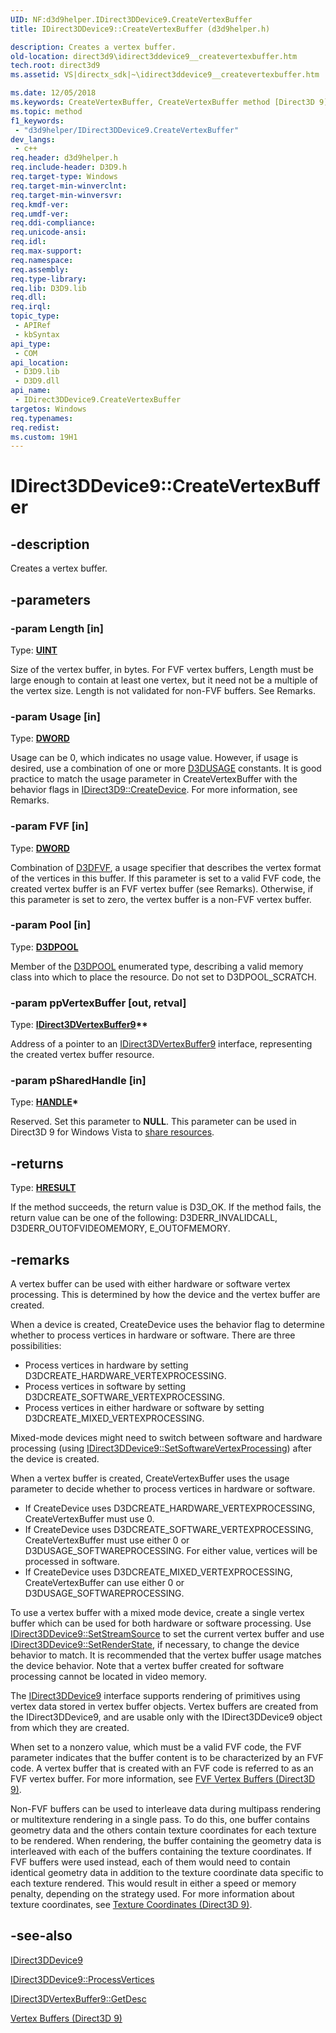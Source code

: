 ```yaml
---
UID: NF:d3d9helper.IDirect3DDevice9.CreateVertexBuffer
title: IDirect3DDevice9::CreateVertexBuffer (d3d9helper.h)

description: Creates a vertex buffer.
old-location: direct3d9\idirect3ddevice9__createvertexbuffer.htm
tech.root: direct3d9
ms.assetid: VS|directx_sdk|~\idirect3ddevice9__createvertexbuffer.htm

ms.date: 12/05/2018
ms.keywords: CreateVertexBuffer, CreateVertexBuffer method [Direct3D 9], CreateVertexBuffer method [Direct3D 9],IDirect3DDevice9 interface, IDirect3DDevice9 interface [Direct3D 9],CreateVertexBuffer method, IDirect3DDevice9.CreateVertexBuffer, IDirect3DDevice9::CreateVertexBuffer, d3d9helper/IDirect3DDevice9::CreateVertexBuffer, direct3d9.idirect3ddevice9__createvertexbuffer, f6027373-8860-696b-558e-21f53073f7c8
ms.topic: method
f1_keywords: 
 - "d3d9helper/IDirect3DDevice9.CreateVertexBuffer"
dev_langs:
 - c++
req.header: d3d9helper.h
req.include-header: D3D9.h
req.target-type: Windows
req.target-min-winverclnt: 
req.target-min-winversvr: 
req.kmdf-ver: 
req.umdf-ver: 
req.ddi-compliance: 
req.unicode-ansi: 
req.idl: 
req.max-support: 
req.namespace: 
req.assembly: 
req.type-library: 
req.lib: D3D9.lib
req.dll: 
req.irql: 
topic_type:
 - APIRef
 - kbSyntax
api_type:
 - COM
api_location:
 - D3D9.lib
 - D3D9.dll
api_name:
 - IDirect3DDevice9.CreateVertexBuffer
targetos: Windows
req.typenames: 
req.redist: 
ms.custom: 19H1
---
```


# IDirect3DDevice9::CreateVertexBuffer


## -description


Creates a vertex buffer.


## -parameters




### -param Length [in]

Type: <b><a href="https://docs.microsoft.com/windows/desktop/WinProg/windows-data-types">UINT</a></b>

Size of the vertex buffer, in bytes. For FVF vertex buffers, Length must be large enough to contain at least one vertex, but it need not be a multiple of the vertex size. Length is not validated for non-FVF buffers. See Remarks. 


### -param Usage [in]

Type: <b><a href="https://docs.microsoft.com/windows/desktop/WinProg/windows-data-types">DWORD</a></b>

Usage can be 0, which indicates no usage value. However, if usage is desired, use a combination of one or more <a href="https://docs.microsoft.com/windows/desktop/direct3d9/d3dusage">D3DUSAGE</a> constants. It is good practice to match the usage parameter in CreateVertexBuffer with the behavior flags in <a href="https://docs.microsoft.com/windows/desktop/api/d3d9/nf-d3d9-idirect3d9-createdevice">IDirect3D9::CreateDevice</a>. For more information, see Remarks. 


### -param FVF [in]

Type: <b><a href="https://docs.microsoft.com/windows/desktop/WinProg/windows-data-types">DWORD</a></b>

Combination of <a href="https://docs.microsoft.com/windows/desktop/direct3d9/d3dfvf">D3DFVF</a>, a usage specifier that describes the vertex format of the vertices in this buffer. If this parameter is set to a valid FVF code, the created vertex buffer is an FVF vertex buffer (see Remarks). Otherwise, if this parameter is set to zero, the vertex buffer is a non-FVF vertex buffer. 


### -param Pool [in]

Type: <b><a href="https://docs.microsoft.com/windows/desktop/direct3d9/d3dpool">D3DPOOL</a></b>

Member of the <a href="https://docs.microsoft.com/windows/desktop/direct3d9/d3dpool">D3DPOOL</a> enumerated type, describing a valid memory class into which to place the resource. Do not set to D3DPOOL_SCRATCH.


### -param ppVertexBuffer [out, retval]

Type: <b><a href="https://docs.microsoft.com/windows/desktop/api/d3d9helper/nn-d3d9helper-idirect3dvertexbuffer9">IDirect3DVertexBuffer9</a>**</b>

Address of a pointer to an <a href="https://docs.microsoft.com/windows/desktop/api/d3d9helper/nn-d3d9helper-idirect3dvertexbuffer9">IDirect3DVertexBuffer9</a> interface, representing the created vertex buffer resource. 


### -param pSharedHandle [in]

Type: <b><a href="https://docs.microsoft.com/windows/desktop/WinProg/windows-data-types">HANDLE</a>*</b>

Reserved. Set this parameter to <b>NULL</b>. This parameter can be used in Direct3D 9 for Windows Vista to <a href="https://docs.microsoft.com/windows/desktop/direct3d9/dx9lh">share resources</a>.


## -returns



Type: <b><a href="/windows/win32/com/structure-of-com-error-codes">HRESULT</a></b>

If the method succeeds, the return value is D3D_OK. If the method fails, the return value can be one of the following: D3DERR_INVALIDCALL, D3DERR_OUTOFVIDEOMEMORY, E_OUTOFMEMORY.




## -remarks



A vertex buffer can be used with either hardware or software vertex processing. This is determined by how the device and the vertex buffer are created.

When a device is created, CreateDevice uses the behavior flag to determine whether to process vertices in hardware or software. There are three possibilities:

<ul>
<li>Process vertices in hardware by setting D3DCREATE_HARDWARE_VERTEXPROCESSING.</li>
<li>Process vertices in software by setting D3DCREATE_SOFTWARE_VERTEXPROCESSING.</li>
<li>Process vertices in either hardware or software by setting D3DCREATE_MIXED_VERTEXPROCESSING.</li>
</ul>
Mixed-mode devices might need to switch between software and hardware processing (using <a href="https://docs.microsoft.com/windows/desktop/api/d3d9helper/nf-d3d9helper-idirect3ddevice9-setsoftwarevertexprocessing">IDirect3DDevice9::SetSoftwareVertexProcessing</a>) after the device is created.   
    
    
    

When a vertex buffer is created, CreateVertexBuffer uses the usage parameter to decide whether to process vertices in hardware or software.

<ul>
<li>If CreateDevice uses D3DCREATE_HARDWARE_VERTEXPROCESSING, CreateVertexBuffer must use 0.</li>
<li>If CreateDevice uses D3DCREATE_SOFTWARE_VERTEXPROCESSING, CreateVertexBuffer must use either 0 or D3DUSAGE_SOFTWAREPROCESSING. For either value, vertices will be processed in software.</li>
<li>If CreateDevice uses D3DCREATE_MIXED_VERTEXPROCESSING, CreateVertexBuffer can use either 0 or D3DUSAGE_SOFTWAREPROCESSING.</li>
</ul>
To use a vertex buffer with a mixed mode device, create a single vertex buffer which can be used for both hardware or software processing. Use <a href="https://docs.microsoft.com/windows/desktop/api/d3d9helper/nf-d3d9helper-idirect3ddevice9-setstreamsource">IDirect3DDevice9::SetStreamSource</a> to set the current vertex buffer and use <a href="https://docs.microsoft.com/windows/desktop/api/d3d9helper/nf-d3d9helper-idirect3ddevice9-setrenderstate">IDirect3DDevice9::SetRenderState</a>, if necessary, to change the device behavior to match. It is recommended that the vertex buffer usage matches the device behavior. Note that a vertex buffer created for software processing cannot be located in video memory.

The <a href="https://docs.microsoft.com/windows/desktop/api/d3d9helper/nn-d3d9helper-idirect3ddevice9">IDirect3DDevice9</a> interface supports rendering of primitives using vertex data stored in vertex buffer objects. Vertex buffers are created from the IDirect3DDevice9, and are usable only with the IDirect3DDevice9 object from which they are created.

When set to a nonzero value, which must be a valid FVF code, the FVF parameter indicates that the buffer content is to be characterized by an FVF code. A vertex buffer that is created with an FVF code is referred to as an FVF vertex buffer. For more information, see <a href="https://docs.microsoft.com/windows/desktop/direct3d9/fvf-vertex-buffers">FVF Vertex Buffers (Direct3D 9)</a>. 

Non-FVF buffers can be used to interleave data during multipass rendering or multitexture rendering in a single pass. To do this, one buffer contains geometry data and the others contain texture coordinates for each texture to be rendered. When rendering, the buffer containing the geometry data is interleaved with each of the buffers containing the texture coordinates. If FVF buffers were used instead, each of them would need to contain identical geometry data in addition to the texture coordinate data specific to each texture rendered. This would result in either a speed or memory penalty, depending on the strategy used. For more information about texture coordinates, see <a href="https://docs.microsoft.com/windows/desktop/direct3d9/texture-coordinates">Texture Coordinates (Direct3D 9)</a>.




## -see-also




<a href="https://docs.microsoft.com/windows/desktop/api/d3d9helper/nn-d3d9helper-idirect3ddevice9">IDirect3DDevice9</a>



<a href="https://docs.microsoft.com/windows/desktop/api/d3d9/nf-d3d9-idirect3ddevice9-processvertices">IDirect3DDevice9::ProcessVertices</a>



<a href="https://docs.microsoft.com/windows/desktop/api/d3d9helper/nf-d3d9helper-idirect3dvertexbuffer9-getdesc">IDirect3DVertexBuffer9::GetDesc</a>



<a href="https://docs.microsoft.com/windows/desktop/direct3d9/vertex-buffers">Vertex Buffers (Direct3D 9)</a>
 

 

